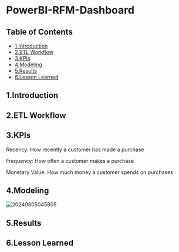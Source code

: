 # PowerBI-RFM-Dashboard
## Table of Contents
- [1.Introduction](#1.Introduction)
- [2.ETL Workflow](#2.ETL-Workflow)
- [3.KPIs](#3.KPIs)
- [4.Modeling](#4.Modeling)
- [5.Results](#5Results)
- [6.Lesson Learned](#6lesson-learned)
## 1.Introduction
## 2.ETL Workflow
## 3.KPIs
Recency: How recently a customer has made a purchase

Frequency: How often a customer makes a purchase

Monetary Value: How much money a customer spends on purchases
## 4.Modeling 
![20240805045805](https://github.com/user-attachments/assets/e1478b26-22b0-4c70-bf2a-afc59eca0cd3)
## 5.Results
## 6.Lesson Learned
